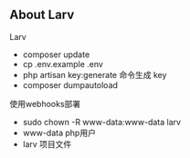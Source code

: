 ## About Larv

Larv
- composer update
- cp .env.example .env
- php artisan key:generate 命令生成 key
- composer dumpautoload

使用webhooks部署
- sudo chown -R www-data:www-data larv
- www-data php用户
- larv 项目文件

